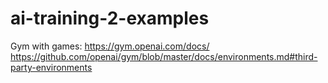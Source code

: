 # ai-training-2-examples

Gym with games:
https://gym.openai.com/docs/
https://github.com/openai/gym/blob/master/docs/environments.md#third-party-environments
